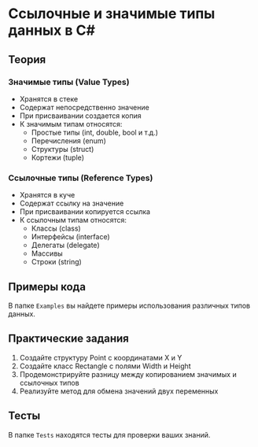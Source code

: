 # Ссылочные и значимые типы данных в C#

## Теория

### Значимые типы (Value Types)
- Хранятся в стеке
- Содержат непосредственно значение
- При присваивании создается копия
- К значимым типам относятся:
  - Простые типы (int, double, bool и т.д.)
  - Перечисления (enum)
  - Структуры (struct)
  - Кортежи (tuple)

### Ссылочные типы (Reference Types)
- Хранятся в куче
- Содержат ссылку на значение
- При присваивании копируется ссылка
- К ссылочным типам относятся:
  - Классы (class)
  - Интерфейсы (interface)
  - Делегаты (delegate)
  - Массивы
  - Строки (string)

## Примеры кода

В папке `Examples` вы найдете примеры использования различных типов данных.

## Практические задания

1. Создайте структуру Point с координатами X и Y
2. Создайте класс Rectangle с полями Width и Height
3. Продемонстрируйте разницу между копированием значимых и ссылочных типов
4. Реализуйте метод для обмена значений двух переменных

## Тесты

В папке `Tests` находятся тесты для проверки ваших знаний. 